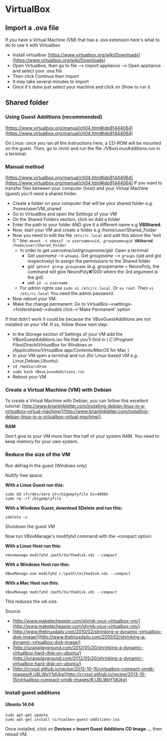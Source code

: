 # VirtualBox

## Import a .ova file <a href="import_a_ova_file" id="import_a_ova_file"></a>

If you have a Virtual Machine (VM) that has a .ova extension here's what to do to use it with Virtualbox

* Install virtualbox [https://www.virtualbox.org/wiki/Downloads](https://www.virtualbox.org/wiki/Downloads)
* Open Virtualbox, then go to file –> Import appliance –> Open appliance and select your .ova file
* Then click Continue then Import
* It may take several minutes to import
* Once it's done just select your machine and click on Show to run it

## Shared folder <a href="shared_folder" id="shared_folder"></a>

### Using Guest Additions (recommended) <a href="using_guest_additions_recommended" id="using_guest_additions_recommended"></a>

[https://www.virtualbox.org/manual/ch04.html#idp91444064](https://www.virtualbox.org/manual/ch04.html#idp91444064)

On Linux: once you ran all the instructions here, a CD-ROM will be mounted on the guest. Then, go to /mnt/ and run the file ./VBoxLinuxAdditions.run in a terminal.

### Manual method <a href="manual_method" id="manual_method"></a>

[https://www.virtualbox.org/manual/ch04.html#idp91444064](https://www.virtualbox.org/manual/ch04.html#idp91444064) If you want to transfer files between your computer (host) and your Virtual Machine (guest) you'll need a shared folder.

* Create a folder on your computer that will be your shared folder e.g. /home/user/VM_shared
* Go to VirtualBox and open the Settings of your VM
* On the Shared Folders section, click on Add a folder
* Enter the path to your folder AND give it a different name e.g **VBShared**.
* Now, start your VM and create a folder e.g /home/user/Shared_Folder
* Now you need to edit the file `/etc/rc.local` and add this above the “exit 0 ” line: `mount -t vboxsf -o `_`username=uid, groupname=gid`_` `**`VBShared`**` /home/user/Shared_Folder`
  * In order to get _username/uid/groupname/gid_. Open a terminal:
    * Get _username_ –> `whoami`. Get _groupname_ –> `groups` (uid and gid respectively) to assign the permissions to the Shared folder
    * gid: `getent group `_`groupname`_ (e.g. groupename = NeuroPoly, the command will give NeuroPoly:x:1000 where the 3rd argument is the gid)
    * uid: `id -u `_`username`_
  * For admin rights use `sudo vi /etc/rc.local`. Or `su root`. Then `vi /etc/rc.local` You need the admin password.
* Now reboot your VM.
* Make the change permanent: Go to VirtualBox–>settings–>foldershared–>double click–>'Make Permanent' option

If that didn't work it could be because the VBoxGuestAdditions are not installed on your VM. If so, follow those next step :

* In the Storage section of Settings of your VM add the VBoxGuestAdditions.iso file that you'll find in ( _C:\Program Files\Oracle\VirtualBox_ for Windows or _/Applications/VirtualBox.app/Contents/MacOS_ for Mac )
* In your VM open a terminal and run (for Linux-based VM e.g. Linux,Debian,Ubuntu):
* `cd /media/cdrom`
* `sudo bash VBoxLinuxAdditions.run`
* Reboot your VM

### Create a Virtual Machine (VM) with Debian <a href="create_a_virtual_machine_vm_with_debian" id="create_a_virtual_machine_vm_with_debian"></a>

To create a Virtual Machine with Debian, you can follow this excellent tutorial: [http://www.brianlinkletter.com/installing-debian-linux-in-a-virtualbox-virtual-machine/](http://www.brianlinkletter.com/installing-debian-linux-in-a-virtualbox-virtual-machine/).

**RAM**

Don't give to your VM more than the half of your system RAM. You need to keep memory for your own system.

### Reduce the size of the VM <a href="reduce_the_size_of_the_vm" id="reduce_the_size_of_the_vm"></a>

Run defrag in the guest (Windows only)

Nullify free space:

**With a Linux Guest run this:**

```
sudo dd if=/dev/zero of=/bigemptyfile bs=4096k
sudo rm -rf /bigemptyfile
```

**With a Windows Guest, download SDelete and run this:**

```
sdelete –z
```

Shutdown the guest VM

Now run VBoxManage's modifyhd command with the –compact option:

**With a Linux Host run this:**

```
vboxmanage modifyhd /path/to/thedisk.vdi --compact
```

**With a Windows Host run this:**

```
VBoxManage.exe modifyhd c:\path\to\thedisk.vdi --compact
```

**With a Mac Host run this:**

```
VBoxManage modifyhd /path/to/thedisk.vdi --compact
```

This reduces the vdi size.

Source:

* [http://www.maketecheasier.com/shrink-your-virtualbox-vm/](http://www.maketecheasier.com/shrink-your-virtualbox-vm/)
* [http://www.thelinuxdaily.com/2010/02/shrinking-a-dynamic-virtualbox-disk-image/](http://www.thelinuxdaily.com/2010/02/shrinking-a-dynamic-virtualbox-disk-image/)
* [http://jurajsplayground.com/2012/05/20/shrinking-a-dynamic-virtualbox-hard-disk-on-ubuntu/](http://jurajsplayground.com/2012/05/20/shrinking-a-dynamic-virtualbox-hard-disk-on-ubuntu/)
* [http://crysol.github.io/recipe/2013-10-15/virtualbox-compact-vmdk-images/#.U8LWqY1dUkg](http://crysol.github.io/recipe/2013-10-15/virtualbox-compact-vmdk-images/#.U8LWqY1dUkg)

### Install guest additions <a href="install_guest_additions" id="install_guest_additions"></a>

#### Ubuntu 14.04 <a href="ubuntu_1404" id="ubuntu_1404"></a>

```
sudo apt-get update
sudo apt-get install virtualbox-guest-additions-iso
```

Once installed, click on **Devices > Insert Guest Additions CD Image…**, then reload VM.
